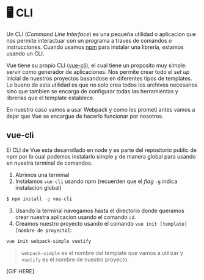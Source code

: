 # 🖥 CLI

Un CLI (*Command Line Interface*) es una pequeña utilidad o aplicacion que nos permite interactuar con un programa a traves de comandos o instrucciones. Cuando usamos [npm]() para instalar una libreria, estamos usando un CLI.

Vue tiene su propio CLI ([vue-cli](https://github.com/vuejs/vue-cli)), el cual tiene un proposito muy simple: servir como generador de aplicaciones. Nos permite crear todo el *set up* inicial de nuestros proyectos basandose en diferentes tipos de templates. Lo bueno de esta utilidad es que no solo crea todos los archivos necesarios sino que tambien se encarga de configurar todas las herramientas y librerias que el template establece.

En nuestro caso vamos a usar Webpack y como les prometi antes vamos a dejar que Vue se encargue de hacerlo funcionar por nosotros.

## vue-cli
El CLI de Vue esta desarrollado en node y es parte del repositorio public de npm por lo cual podemos instalarlo simple y de manera global para usando en nuestra terminal de comandos.

1. Abrimos una terminal
2. Instalamos `vue-cli` usando npm (recuerden que el *flag* `-g` indica instalacion global)
```bash
$ npm install -g vue-cli
```
3. Usando la terminal navegamos hasta el directorio donde queramos crear nuestra aplicacion usando el comando `cd`.
4. Creamos nuestro proyecto usando el comando `vue init [template] [nombre de proyecto]`:
```bash
vue init webpack-simple vuetify
```

> `webpack-simple` es el nombre del template que vamos a utilizar y `vuetify` es el nombre de nuestro proyecto.

[GIF HERE]
